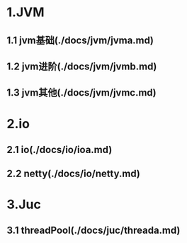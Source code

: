 # 1.JVM

##  1.1  jvm基础(./docs/jvm/jvma.md)
##  1.2  jvm进阶(./docs/jvm/jvmb.md)
##  1.3  jvm其他(./docs/jvm/jvmc.md)

# 2.io

##  2.1  io(./docs/io/ioa.md)
##  2.2  netty(./docs/io/netty.md)

# 3.Juc

##  3.1  threadPool(./docs/juc/threada.md)
